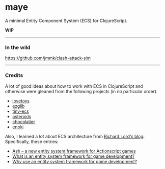 # maye
A minimal Entity Component System (ECS) for ClojureScript.

**WIP**

---

### In the wild
https://github.com/jmmk/clash-attack-sim

---

### Credits
A lot of good ideas about how to work with ECS in ClojureScript and otherwise were gleaned from the following projects (in no particular order):
* [lovetoys](https://github.com/lovetoys/lovetoys)
* [ezglib](https://github.com/bakpakin/ezglib)
* [tiny-ecs](https://github.com/bakpakin/tiny-ecs)
* [asteroids](https://github.com/johntrimble/asteroids)
* [chocolatier](https://github.com/alexkehayias/chocolatier)
* [enoki](https://github.com/harto/enoki)

Also, I learned a lot about ECS architecture from [Richard Lord's blog](http://www.richardlord.net/). Specifically, these entries: 
* [Ash – a new entity system framework for Actionscript games](http://www.richardlord.net/blog/introducing-ash)
* [What is an entity system framework for game development?](http://www.richardlord.net/blog/what-is-an-entity-framework)
* [Why use an entity system framework for game development?](http://www.richardlord.net/blog/why-use-an-entity-framework)
